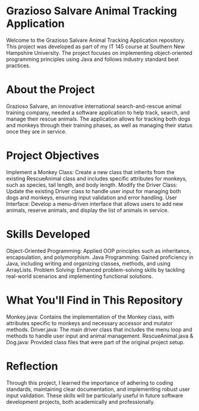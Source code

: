 # Grazioso Salvare Animal Tracking Application
Welcome to the Grazioso Salvare Animal Tracking Application repository. This project was developed as part of my IT 145 course at Southern New Hampshire University. The project focuses on implementing object-oriented programming principles using Java and follows industry standard best practices.

# About the Project
Grazioso Salvare, an innovative international search-and-rescue animal training company, needed a software application to help track, search, and manage their rescue animals. The application allows for tracking both dogs and monkeys through their training phases, as well as managing their status once they are in service.

# Project Objectives
Implement a Monkey Class: Create a new class that inherits from the existing RescueAnimal class and includes specific attributes for monkeys, such as species, tail length, and body length.
Modify the Driver Class: Update the existing Driver class to handle user input for managing both dogs and monkeys, ensuring input validation and error handling.
User Interface: Develop a menu-driven interface that allows users to add new animals, reserve animals, and display the list of animals in service.

# Skills Developed
Object-Oriented Programming: Applied OOP principles such as inheritance, encapsulation, and polymorphism.
Java Programming: Gained proficiency in Java, including writing and organizing classes, methods, and using ArrayLists.
Problem Solving: Enhanced problem-solving skills by tackling real-world scenarios and implementing functional solutions.

# What You'll Find in This Repository
Monkey.java: Contains the implementation of the Monkey class, with attributes specific to monkeys and necessary accessor and mutator methods.
Driver.java: The main driver class that includes the menu loop and methods to handle user input and animal management.
RescueAnimal.java & Dog.java: Provided class files that were part of the original project setup.

# Reflection
Through this project, I learned the importance of adhering to coding standards, maintaining clear documentation, and implementing robust user input validation. These skills will be particularly useful in future software development projects, both academically and professionally.
